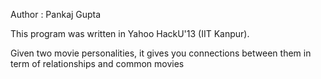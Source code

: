 Author : Pankaj Gupta

This program was written in Yahoo HackU'13 (IIT Kanpur). 

Given two movie personalities, it gives you connections between them in term of relationships and common movies
